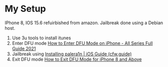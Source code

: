 # My Setup
IPhone 8, IOS 15.6 refuirbished from amazon. Jailbreak done using a Debian host.

1. Use 3u tools to install itunes
2. Enter DFU mode [How to Enter DFU Mode on iPhone - All Series Full Guide 2021](https://youtu.be/QXmrGvoSFkk?t=165)
3. Jailbreak using [Installing palera1n | iOS Guide (cfw.guide)](https://ios.cfw.guide/installing-palera1n/)
4. Exit DFU mode [How to Exit DFU Mode for iPhone 8 and Above](ttps://www.youtube.com/watch?v=OJoe0bjDxO8)

